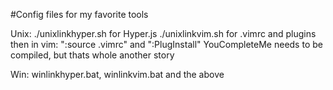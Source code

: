 #Config files for my favorite tools

Unix:
  ./unixlinkhyper.sh for Hyper.js
  ./unixlinkvim.sh for .vimrc and plugins
  then in vim: ":source .vimrc" and ":PlugInstall"
  YouCompleteMe needs to be compiled, but thats whole another story
  
Win:
  winlinkhyper.bat, winlinkvim.bat and the above 
